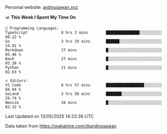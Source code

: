 Personal website: [ardinusawan.xyz](https://ardinusawan.xyz)

<!--START_SECTION:waka-->
📊 **This Week I Spent My Time On** 

```text
💬 Programming Languages: 
TypeScript               8 hrs 3 mins        ███████████████░░░░░░░░░░   60.22 % 
Go                       3 hrs 19 mins       ██████░░░░░░░░░░░░░░░░░░░   24.91 % 
Markdown                 27 mins             █░░░░░░░░░░░░░░░░░░░░░░░░   03.46 % 
Bash                     27 mins             █░░░░░░░░░░░░░░░░░░░░░░░░   03.38 % 
Python                   21 mins             █░░░░░░░░░░░░░░░░░░░░░░░░   02.63 % 

🔥 Editors: 
VS Code                  8 hrs 57 mins       █████████████████░░░░░░░░   66.94 % 
GoLand                   3 hrs 58 mins       ███████░░░░░░░░░░░░░░░░░░   29.74 % 
Neovim                   26 mins             █░░░░░░░░░░░░░░░░░░░░░░░░   03.32 % 
```


 Last Updated on 13/05/2025 14:23:36 UTC
<!--END_SECTION:waka-->
Data taken from https://wakatime.com/@ardinusawan
